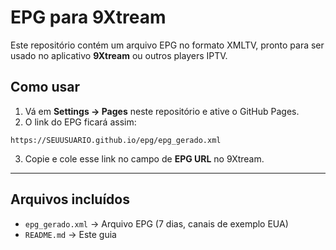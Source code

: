 # EPG para 9Xtream

Este repositório contém um arquivo EPG no formato XMLTV, pronto para ser usado no aplicativo **9Xtream** ou outros players IPTV.

## Como usar

1. Vá em **Settings → Pages** neste repositório e ative o GitHub Pages.
2. O link do EPG ficará assim:

```
https://SEUUSUARIO.github.io/epg/epg_gerado.xml
```

3. Copie e cole esse link no campo de **EPG URL** no 9Xtream.

---

## Arquivos incluídos
- `epg_gerado.xml` → Arquivo EPG (7 dias, canais de exemplo EUA)
- `README.md` → Este guia
